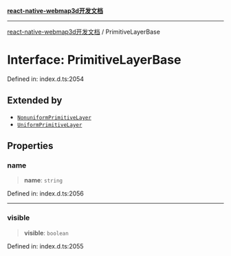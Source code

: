 [**react-native-webmap3d开发文档**](../README.md)

***

[react-native-webmap3d开发文档](../globals.md) / PrimitiveLayerBase

# Interface: PrimitiveLayerBase

Defined in: index.d.ts:2054

## Extended by

- [`NonuniformPrimitiveLayer`](NonuniformPrimitiveLayer.md)
- [`UniformPrimitiveLayer`](UniformPrimitiveLayer.md)

## Properties

### name

> **name**: `string`

Defined in: index.d.ts:2056

***

### visible

> **visible**: `boolean`

Defined in: index.d.ts:2055
